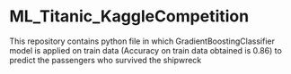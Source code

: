 # ML_Titanic_KaggleCompetition
This repository contains python file in which GradientBoostingClassifier model is applied on train data (Accuracy on train data obtained is 0.86) to predict the passengers who survived the shipwreck
